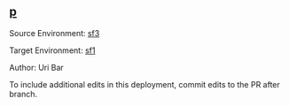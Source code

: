 ## [p](https://app-staging.salto.io/orgs/3554bc1c-11a6-4a3b-80ba-b5225ea40231/envs/acac2b2e-5a8c-44b2-9ff8-5e98d4d05cbe/deployments/90ae3a5c-8e19-403d-abe8-02f1a6d06b86)

Source Environment: [sf3](https://app-staging.salto.io/orgs/3554bc1c-11a6-4a3b-80ba-b5225ea40231/envs/e1e0ba2b-4420-4a51-8f69-8b698851f78f)

Target Environment: [sf1](https://app-staging.salto.io/orgs/3554bc1c-11a6-4a3b-80ba-b5225ea40231/envs/acac2b2e-5a8c-44b2-9ff8-5e98d4d05cbe) 

Author: Uri Bar

To include additional edits in this deployment, commit edits to the PR after branch.